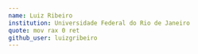 ```yaml
---
name: Luiz Ribeiro
institution: Universidade Federal do Rio de Janeiro
quote: mov rax 0 ret
github_user: luizgribeiro
---
```

